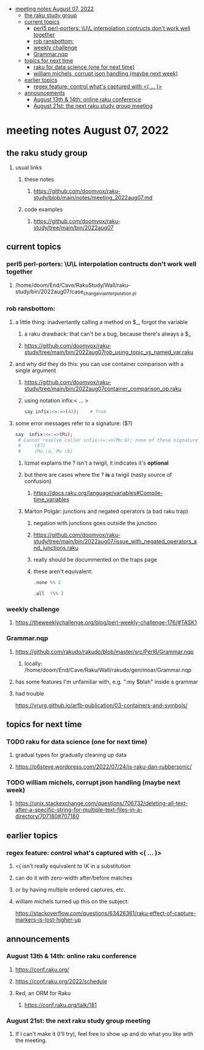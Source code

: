 - [meeting notes August 07, 2022](#org3f5d1bf)
  - [the raku study group](#org7bdd67b)
  - [current topics](#org03f642d)
    - [perl5 perl-porters: \U\L interpolation contructs don't work well together](#org952afd0)
    - [rob ransbottom:](#orgae9d0ae)
    - [weekly challenge](#org5a6de68)
    - [Grammar.nqp](#org7154842)
  - [topics for next time](#org411ea92)
    - [raku for data science  (one for next time)](#org824efdd)
    - [william michels, corrupt json handling (maybe next week)](#org63efe31)
  - [earlier topics](#org519de93)
    - [regex feature: control what's captured with <( &#x2026; )>](#org15ff391)
  - [announcements](#org2950a0a)
    - [August 13th & 14th: online raku conference](#org8924162)
    - [August 21st: the next raku study group meeting](#orge4ec26b)


<a id="org3f5d1bf"></a>

# meeting notes August 07, 2022


<a id="org7bdd67b"></a>

## the raku study group

1.  usual links

    1.  these notes
    
        1.  <https://github.com/doomvox/raku-study/blob/main/notes/meeting_2022aug07.md>
    
    2.  code examples
    
        1.  <https://github.com/doomvox/raku-study/tree/main/bin/2022aug07>


<a id="org03f642d"></a>

## current topics


<a id="org952afd0"></a>

### perl5 perl-porters: \U\L interpolation contructs don't work well together

1.  /home/doom/End/Cave/RakuStudy/Wall/raku-study/bin/2022aug07/case<sub>change</sub><sub>via</sub><sub>interpolation.pl</sub>


<a id="orgae9d0ae"></a>

### rob ransbottom:

1.  a little thing: inadvertantly calling a method on $\_, forgot the variable

    1.  a raku drawback: that can't be a bug, because there's always a $\_
    
    2.  <https://github.com/doomvox/raku-study/tree/main/bin/2022aug07rob_using_topic_vs_named_var.raku>

2.  and why did they do this: you can use container comparison with a single argument

    1.  <https://github.com/doomvox/raku-study/tree/main/bin/2022aug07container_comparison_op.raku>
    
    2.  using notation infix:< &#x2026; >
    
        ```raku
        say infix:<=:=>(42);    # True
        ```

3.  some error messages refer to a signature: ($?)

    ```raku
    say  infix:<=:=>(Mu); 
     # Cannot resolve caller infix:<=:=>(Mu:U); none of these signatures match:
     #     ($?)
     #     (Mu \a, Mu \b)
    ```
    
    1.  lizmat explains the ? isn't a twigil, it indicates it's **optional**
    
    2.  but there are cases where the ? **is** a twigil (nasty source of confusion)
    
        1.  <https://docs.raku.org/language/variables#Compile-time_variables>
    
    3.  Márton Polgár: junctions and negated operators (a bad raku trap)
    
        1.  negation with junctions goes outside the junction
        
        2.  <https://github.com/doomvox/raku-study/tree/main/bin/2022aug07/issue_with_negated_operators_and_junctions.raku>
        
        3.  really should be docummented on the traps page
        
        4.  these aren't equivalent:
        
            ```raku
            .none %% 2 
            ```
            
            ```raku
            .all  !%% 2 
            ```


<a id="org5a6de68"></a>

### weekly challenge

1.  <https://theweeklychallenge.org/blog/perl-weekly-challenge-176/#TASK1>


<a id="org7154842"></a>

### Grammar.nqp

1.  <https://github.com/rakudo/rakudo/blob/master/src/Perl6/Grammar.nqp>

    1.  locally: /home/doom/End/Cave/Raku/Wall/rakudo/gen/moar/Grammar.nqp

2.  has some features I'm unfamiliar with, e.g. ":my $blah" inside a grammar

3.  had trouble

    <https://vrurg.github.io/arfb-publication/03-containers-and-symbols/>


<a id="org411ea92"></a>

## topics for next time


<a id="org824efdd"></a>

### TODO raku for data science  (one for next time)

1.  gradual types for gradually cleaning up data

2.  <https://p6steve.wordpress.com/2022/07/24/is-raku-dan-rubbersonic/>


<a id="org63efe31"></a>

### TODO william michels, corrupt json handling (maybe next week)

1.  <https://unix.stackexchange.com/questions/706732/deleting-all-text-after-a-specific-string-for-multiple-text-files-in-a-directory/707180#707180>


<a id="org519de93"></a>

## earlier topics


<a id="org15ff391"></a>

### regex feature: control what's captured with <( &#x2026; )>

1.  <( isn't really equivalent to \K in a substitution

2.  can do it with zero-width after/before matches

3.  or by having multiple ordered captures, etc.

4.  william michels turned up this on the subject:

    <https://stackoverflow.com/questions/63426361/raku-effect-of-capture-markers-is-lost-higher-up>


<a id="org2950a0a"></a>

## announcements


<a id="org8924162"></a>

### August 13th & 14th: online raku conference

1.  <https://conf.raku.org/>

2.  <https://conf.raku.org/2022/schedule>

3.  Red, an ORM for Raku

    1.  <https://conf.raku.org/talk/181>


<a id="orge4ec26b"></a>

### August 21st: the next raku study group meeting

1.  If I can't make it (I'll try), feel free to show up and do what you like with the meeting.
